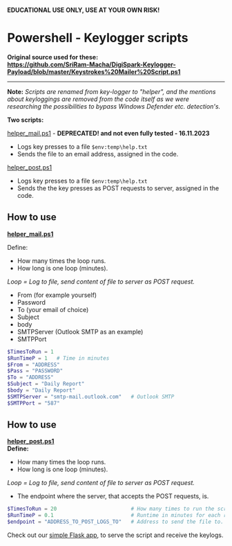 **EDUCATIONAL USE ONLY, USE AT YOUR OWN RISK!**
# Powershell - Keylogger scripts

**Original source used for these:   
https://github.com/SriRam-Macha/DigiSpark-Keylogger-Payload/blob/master/Keystrokes%20Mailer%20Script.ps1**

---
**Note:**
*Scripts are renamed from key-logger to "helper", and the mentions about keyloggings are removed from the code itself as we were researching the possibilities to bypass Windows Defender etc. detection's.*

**Two scripts:**   
 
[helper_mail.ps1](https://github.com/therealhalonen/PhishSticks/blob/master/payloads/keylogger/keylog_ps/helper_mail.ps1) - **DEPRECATED! and not even fully tested - 16.11.2023**
- Logs key presses to a file `$env:temp\help.txt` 
- Sends the file to an email address, assigned in the code.

[helper_post.ps1](https://github.com/therealhalonen/PhishSticks/blob/master/payloads/keylogger/keylog_ps/helper_post.ps1)   
- Logs key presses to a file `$env:temp\help.txt` 
- Sends the the key presses as POST requests to server, assigned in the code.
## How to use

**[helper_mail.ps1](https://github.com/therealhalonen/PhishSticks/blob/master/payloads/keylogger/keylog_ps/helper_mail.ps1)**    

Define:
- How many times the loop runs.
- How long is one loop (minutes).   

*Loop = Log to file, send content of file to server as POST request.*    

- From (for example yourself)
- Password
- To (your email of choice)
- Subject
- body
- SMTPServer (Outlook SMTP as an example)
- SMTPPort

```powershell
$TimesToRun = 1
$RunTimeP = 1	# Time in minutes
$From = "ADDRESS"
$Pass = "PASSWORD"
$To = "ADDRESS"
$Subject = "Daily Report"
$body = "Daily Report"
$SMTPServer = "smtp-mail.outlook.com"	# Outlook SMTP
$SMTPPort = "587"
```

## How to use

**[helper_post.ps1](https://github.com/therealhalonen/PhishSticks/blob/master/payloads/keylogger/keylog_ps/helper_post.ps1)**   
**Define:**
- How many times the loop runs.
- How long is one loop (minutes).   

*Loop = Log to file, send content of file to server as POST request.*    

- The endpoint where the server, that accepts the POST requests, is.

```powershell
$TimesToRun = 20                      	# How many times to run the script.
$RunTimeP = 0.1                        	# Runtime in minutes for each run.
$endpoint = "ADDRESS_TO_POST_LOGS_TO"   # Address to send the file to.
```

Check out our [simple Flask app](https://github.com/therealhalonen/PhishSticks/tree/master/scripts/webhook), to serve the script and receive the keylogs.
